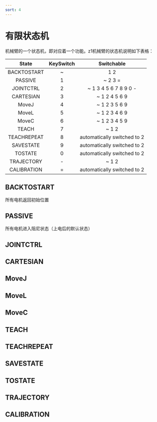 ```yaml
---
sort: 4
---
```

# 有限状态机

机械臂的一个状态机，即对应着一个功能。z1机械臂的状态机说明如下表格：

|State|KeySwitch|Switchable|
|:-:|:-:|:-:|
|BACKTOSTART|~|1 2|
|PASSIVE|1|~ 2 3 =|
|JOINTCTRL|2|~ 1 3 4 5 6 7 8 9 0 -|
|CARTESIAN|3|~ 1 2 4 5 6 9|
|MoveJ|4|~ 1 2 3 5 6 9|
|MoveL|5|~ 1 2 3 4 6 9|
|MoveC|6|~ 1 2 3 4 5 9|
|TEACH|7|~ 1 2|
|TEACHREPEAT|8|automatically switched to 2|
|SAVESTATE|9|automatically switched to 2|
|TOSTATE|0|automatically switched to 2|
|TRAJECTORY|-|~ 1 2|
|CALIBRATION|=|automatically switched to 2|

## BACKTOSTART

所有电机返回初始位置
## PASSIVE
所有电机进入阻尼状态（上电后的默认状态）
## JOINTCTRL

## CARTESIAN

## MoveJ

## MoveL

## MoveC

## TEACH

## TEACHREPEAT

## SAVESTATE

## TOSTATE

## TRAJECTORY

## CALIBRATION